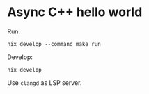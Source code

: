 # Async C++ hello world

Run:
```
nix develop --command make run
```

Develop:
```
nix develop
```

Use `clangd` as LSP server.
